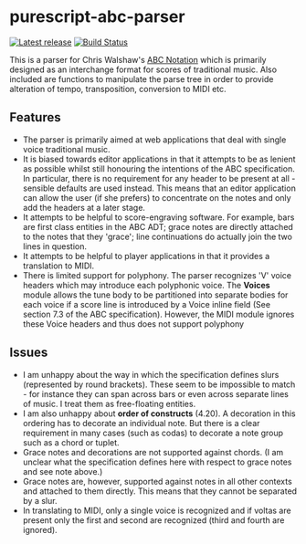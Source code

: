 purescript-abc-parser
=====================

[![Latest release](http://img.shields.io/github/release/newlandsvalley/purescript-abc-parser.svg)](https://github.com/newlandsvalley/purescript-abc-parser/releases)
[![Build Status](https://travis-ci.org/newlandsvalley/purescript-abc-parser.svg?branch=master)](https://travis-ci.org/newlandsvalley/purescript-abc-parser)


This is a parser for Chris Walshaw's [ABC Notation](http://abcnotation.com/) which is primarily designed as an interchange format for scores of traditional music.  Also included are functions to manipulate the parse tree in order to provide alteration of tempo, transposition, conversion to MIDI etc.

Features
--------

*  The parser is primarily aimed at web applications that deal with single voice traditional music.
*  It is biased towards editor applications in that it attempts to be as lenient as possible whilst still honouring the intentions of the ABC specification. In particular, there is no requirement for any header to be present at all - sensible defaults are used instead.  This means that an editor application can allow the user (if she prefers) to concentrate on the notes and only add the headers at a later stage.
*  It attempts to be helpful to score-engraving software.  For example, bars are first class entities in the ABC ADT; grace notes are directly attached to the notes that they 'grace'; line continuations do actually join the two lines in question.
*  It attempts to be helpful to player applications in that it provides a translation to MIDI.
*  There is limited support for polyphony.  The parser recognizes 'V' voice headers which may introduce each polyphonic voice.  The __Voices__ module allows the tune body to be partitioned into separate bodies for each voice if a score line is introduced by a Voice inline field (See section 7.3 of the ABC specification).  However, the MIDI module ignores these Voice headers and thus does not support polyphony

Issues
------

* I am unhappy about the way in which the specification defines slurs (represented by round brackets). These seem to be impossible to match - for instance they can span across bars or even across separate lines of music.  I treat them as free-floating entities.
* I am also unhappy about **order of constructs** (4.20).  A decoration in this ordering has to decorate an individual note.  But there is a clear requirement in many cases (such as codas) to decorate a note group such as a chord or tuplet.
* Grace notes and decorations are not supported against chords.  (I am unclear what the specification defines here with respect to grace notes and see note above.)
* Grace notes are, however, supported against notes in all other contexts and attached to them directly. This means that they cannot be separated by a slur. 
* In translating to MIDI, only a single voice is recognized and if voltas are present only the first and second are recognized (third and fourth are ignored).



